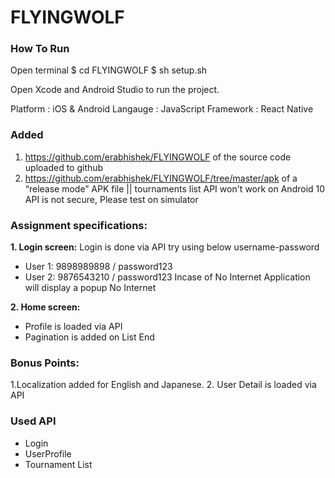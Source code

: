 #  FLYINGWOLF

### How To Run 
Open terminal
$ cd FLYINGWOLF
$ sh setup.sh

Open Xcode and Android Studio to run the project.


Platform : iOS & Android
Langauge : JavaScript
Framework : React Native


### Added
1.  https://github.com/erabhishek/FLYINGWOLF of the source code uploaded to github 
2. https://github.com/erabhishek/FLYINGWOLF/tree/master/apk of a “release mode” APK file  || tournaments list API won't work on Android 10 API is not secure, Please test on simulator 


### Assignment specifications:

**1. Login screen:**
Login is done via API  try using below username-password
* User 1: 9898989898 / password123
* User 2: 9876543210 / password123
Incase of No Internet  Application will display a popup 
No Internet
      
**2. Home screen:**
* Profile is loaded via API
* Pagination is added on List End

    
### Bonus Points:
1.Localization added for  English and Japanese.
2. User Detail is loaded via API 


### Used  API
* Login 
* UserProfile
* Tournament List

